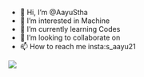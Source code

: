 - 👋 Hi, I’m @AayuStha
- 👀 I’m interested in Machine
- 🌱 I’m currently learning Codes
- 💞️ I’m looking to collaborate on 
- 📫 How to reach me insta:s_aayu21

<img src="https://github.com/AayuStha/aayush/blob/main/README.md">
